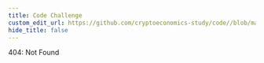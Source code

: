 ```yaml
---
title: Code Challenge
custom_edit_url: https://github.com/cryptoeconomics-study/code//blob/master/c1_CentralPaymentOperator/TBD/README.md
hide_title: false
---
```

<!-- This file is generated by /website/scripts/sync-util.js - changes will be overwritten! -->

404: Not Found
